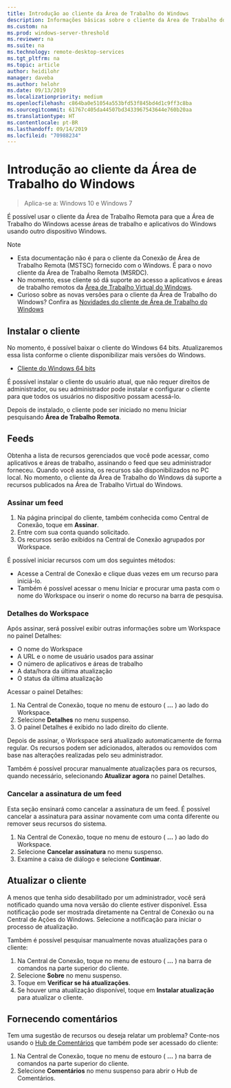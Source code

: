 ```yaml
---
title: Introdução ao cliente da Área de Trabalho do Windows
description: Informações básicas sobre o cliente da Área de Trabalho do Windows.
ms.custom: na
ms.prod: windows-server-threshold
ms.reviewer: na
ms.suite: na
ms.technology: remote-desktop-services
ms.tgt_pltfrm: na
ms.topic: article
author: heidilohr
manager: daveba
ms.author: helohr
ms.date: 09/13/2019
ms.localizationpriority: medium
ms.openlocfilehash: c864ba0e51054a553bfd53f845bd4d1c9ff3c8ba
ms.sourcegitcommit: 61767c405da44507bd3433967543644e760b20aa
ms.translationtype: HT
ms.contentlocale: pt-BR
ms.lasthandoff: 09/14/2019
ms.locfileid: "70988234"
---
```

# <a name="get-started-with-the-windows-desktop-client"></a>Introdução ao cliente da Área de Trabalho do Windows

>Aplica-se a: Windows 10 e Windows 7

É possível usar o cliente da Área de Trabalho Remota para que a Área de Trabalho do Windows acesse áreas de trabalho e aplicativos do Windows usando outro dispositivo Windows.

> [!NOTE]
> - Esta documentação não é para o cliente da Conexão de Área de Trabalho Remota (MSTSC) fornecido com o Windows. É para o novo cliente da Área de Trabalho Remota (MSRDC).
> - No momento, esse cliente só dá suporte ao acesso a aplicativos e áreas de trabalho remotos da [Área de Trabalho Virtual do Windows](https://aka.ms/wvd).
> - Curioso sobre as novas versões para o cliente da Área de Trabalho do Windows? Confira as [Novidades do cliente de Área de Trabalho do Windows](windowsdesktop-whatsnew.md)

## <a name="install-the-client"></a>Instalar o cliente

No momento, é possível baixar o cliente do Windows 64 bits. Atualizaremos essa lista conforme o cliente disponibilizar mais versões do Windows.

- [Cliente do Windows 64 bits](https://go.microsoft.com/fwlink/?linkid=2068602)

É possível instalar o cliente do usuário atual, que não requer direitos de administrador, ou seu administrador pode instalar e configurar o cliente para que todos os usuários no dispositivo possam acessá-lo.

Depois de instalado, o cliente pode ser iniciado no menu Iniciar pesquisando **Área de Trabalho Remota**.

## <a name="feeds"></a>Feeds

Obtenha a lista de recursos gerenciados que você pode acessar, como aplicativos e áreas de trabalho, assinando o feed que seu administrador forneceu. Quando você assina, os recursos são disponibilizados no PC local. No momento, o cliente da Área de Trabalho do Windows dá suporte a recursos publicados na Área de Trabalho Virtual do Windows.

### <a name="subscribe-to-a-feed"></a>Assinar um feed

1. Na página principal do cliente, também conhecida como Central de Conexão, toque em **Assinar**.
2. Entre com sua conta quando solicitado.
3. Os recursos serão exibidos na Central de Conexão agrupados por Workspace.

É possível iniciar recursos com um dos seguintes métodos:

- Acesse a Central de Conexão e clique duas vezes em um recurso para iniciá-lo.
- Também é possível acessar o menu Iniciar e procurar uma pasta com o nome do Workspace ou inserir o nome do recurso na barra de pesquisa.

### <a name="workspace-details"></a>Detalhes do Workspace

Após assinar, será possível exibir outras informações sobre um Workspace no painel Detalhes:

- O nome do Workspace
- A URL e o nome de usuário usados para assinar
- O número de aplicativos e áreas de trabalho
- A data/hora da última atualização
- O status da última atualização

Acessar o painel Detalhes:

1. Na Central de Conexão, toque no menu de estouro ( **...** ) ao lado do Workspace.
2. Selecione **Detalhes** no menu suspenso.
3. O painel Detalhes é exibido no lado direito do cliente.

Depois de assinar, o Workspace será atualizado automaticamente de forma regular. Os recursos podem ser adicionados, alterados ou removidos com base nas alterações realizadas pelo seu administrador.

Também é possível procurar manualmente atualizações para os recursos, quando necessário, selecionando **Atualizar agora** no painel Detalhes.

### <a name="unsubscribe-from-a-feed"></a>Cancelar a assinatura de um feed

Esta seção ensinará como cancelar a assinatura de um feed. É possível cancelar a assinatura para assinar novamente com uma conta diferente ou remover seus recursos do sistema.

1. Na Central de Conexão, toque no menu de estouro ( **...** ) ao lado do Workspace.
2. Selecione **Cancelar assinatura** no menu suspenso.
3. Examine a caixa de diálogo e selecione **Continuar**.

## <a name="update-the-client"></a>Atualizar o cliente

A menos que tenha sido desabilitado por um administrador, você será notificado quando uma nova versão do cliente estiver disponível. Essa notificação pode ser mostrada diretamente na Central de Conexão ou na Central de Ações do Windows. Selecione a notificação para iniciar o processo de atualização.

Também é possível pesquisar manualmente novas atualizações para o cliente:

1. Na Central de Conexão, toque no menu de estouro ( **...** ) na barra de comandos na parte superior do cliente.
2. Selecione **Sobre** no menu suspenso.
3. Toque em **Verificar se há atualizações**.
4. Se houver uma atualização disponível, toque em **Instalar atualização** para atualizar o cliente.

## <a name="providing-feedback"></a>Fornecendo comentários

Tem uma sugestão de recursos ou deseja relatar um problema? Conte-nos usando o [Hub de Comentários](feedback-hub://?tabid=2&contextid=883) que também pode ser acessado do cliente:

1. Na Central de Conexão, toque no menu de estouro ( **...** ) na barra de comandos na parte superior do cliente.
2. Selecione **Comentários** no menu suspenso para abrir o Hub de Comentários.
